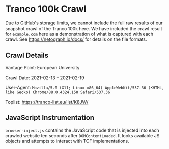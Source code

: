 # Tranco 100k Crawl

Due to GitHub's storage limits, we cannot include the full raw results of our snapshot crawl of the Tranco 100k here. We have included the crawl result for `example.com` here as a demonstration of what is captured with each crawl. See https://netograph.io/docs/ for details on the file formats.

## Crawl Details

Vantage Point: European University

Crawl Date: 2021-02-13 – 2021-02-19

User-Agent: `Mozilla/5.0 (X11; Linux x86_64) AppleWebKit/537.36 (KHTML, like Gecko) Chrome/88.0.4324.150 Safari/537.36`

Toplist: https://tranco-list.eu/list/K8JW/

## JavaScript Instrumentation

`browser-inject.js` contains the JavaScript code that is injected into each crawled website ten seconds after `DOMContentLoaded`. It looks available JS objects and attempts to interact with TCF implementations.
